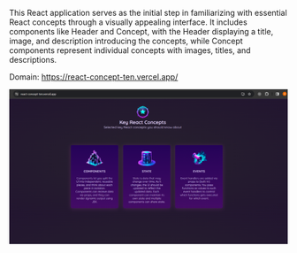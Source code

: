 This React application serves as the initial step in familiarizing with essential React concepts through a visually appealing interface. It includes components like Header and Concept, with the Header displaying a title, image, and description introducing the concepts, while Concept components represent individual concepts with images, titles, and descriptions. 

Domain: https://react-concept-ten.vercel.app/

![Model](concepts.png)
